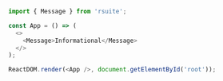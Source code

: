 <!--start-code-->

```js
import { Message } from 'rsuite';

const App = () => (
  <>
    <Message>Informational</Message>
  </>
);

ReactDOM.render(<App />, document.getElementById('root'));
```

<!--end-code-->
